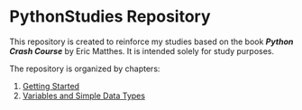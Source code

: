 # PythonStudies Repository

This repository is created to reinforce my studies based on the book ***Python Crash Course*** by Eric Matthes. It is intended solely for study purposes.  

The repository is organized by chapters:

1. [Getting Started](./chapter_1/README.md)
2. [Variables and Simple Data Types](./chapter_2/README.md)